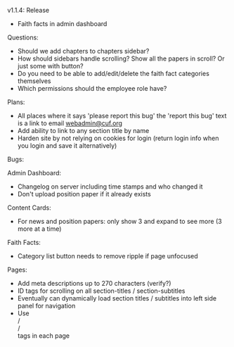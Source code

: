 v1.1.4: Release
 - Faith facts in admin dashboard

Questions:
 - Should we add chapters to chapters sidebar?
 - How should sidebars handle scrolling? Show all the papers in scroll? Or just some with button?
 - Do you need to be able to add/edit/delete the faith fact categories themselves
 - Which permissions should the employee role have?

Plans:
 - All places where it says 'please report this bug' the 'report this bug' text is a link to email webadmin@cuf.org
 - Add ability to link to any section title by name
 - Harden site by not relying on cookies for login (return login info when you login and save it alternatively)

Bugs:

Admin Dashboard:
 - Changelog on server including time stamps and who changed it
 - Don't upload position paper if it already exists

Content Cards:
 - For news and position papers: only show 3 and expand to see more (3 more at a time)

Faith Facts:
 - Category list button needs to remove ripple if page unfocused

Pages:
 - Add meta descriptions up to 270 characters (verify?)
 - ID tags for scrolling on all section-titles / section-subtitles
 - Eventually can dynamically load section titles / subtitles into left side panel for navigation
 - Use <article> / <section> / <aside> tags in each page
